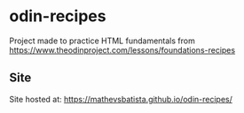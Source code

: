 # odin-recipes
Project made to practice HTML fundamentals from https://www.theodinproject.com/lessons/foundations-recipes

## Site
Site hosted at: https://mathevsbatista.github.io/odin-recipes/
